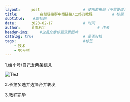 ```yaml
---
layout:     post   				    # 使用的布局（不需要改）
title:       	在禁链接群中发链接/二维码教程			# 标题 
subtitle:    #副标题
date:       2023-02-17 				# 时间
author:     星雨若尘 						# 作者
header-img:  	#这篇文章标题背景图片
catalog: true 						# 是否归档
tags:								#标签
    - 技术
    - QQ专栏
---
```

1.给小号/自己发两条信息

 ![Test](https://previewengine.zohopublic.com.cn/image/WD/6a2gtd0b8601b932f4a25bc05c94b872a0365?width=2046&height=1536) 

2.长按多选并选择合并转发

3.教程完毕
